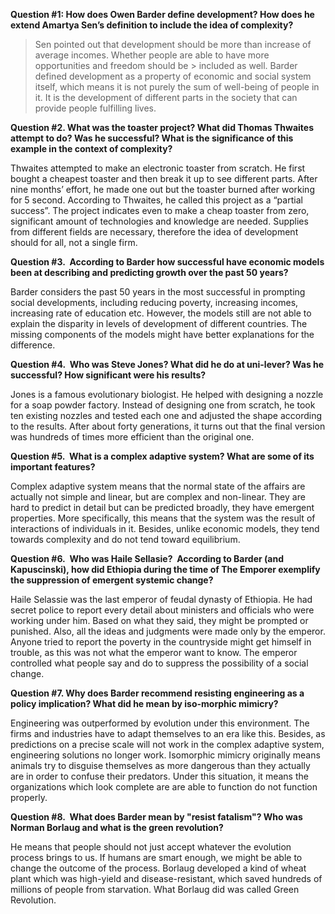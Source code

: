 __Question #1: How does Owen Barder define development? How does he extend Amartya Sen’s definition to include the idea of complexity?__

> Sen pointed out that development should be more than increase of average incomes. Whether people are able to have more opportunities and freedom should be > included as well. Barder defined development as a property of economic and social system itself, which means it is not purely the sum of well-being of people in it. It is the development of different parts in the society that can provide people fulfilling lives.


__Question #2. What was the toaster project? What did Thomas Thwaites attempt to do? Was he successful? What is the significance of this example in the context of complexity?__

Thwaites attempted to make an electronic toaster from scratch. He first bought a cheapest toaster and then break it up to see different parts. 
After nine months’ effort, he made one out but the toaster burned after working for 5 second. According to Thwaites, he called this project as a “partial success”. The project indicates even to make a cheap toaster from zero, significant amount of technologies and knowledge are needed. 
Supplies from different fields are necessary, therefore the idea of development should for all, not a single firm.


__Question #3.  According to Barder how successful have economic models been at describing and predicting growth over the past 50 years?__

Barder considers the past 50 years in the most successful in prompting social developments, including reducing poverty, increasing incomes, increasing rate of education etc. 
However, the models still are not able to explain the disparity in levels of development of different countries. 
The missing components of the models might have better explanations for the difference.


__Question #4.  Who was Steve Jones? What did he do at uni-lever? Was he successful? How significant were his results?__

Jones is a famous evolutionary biologist. He helped with designing a nozzle for a soap powder factory. Instead of designing one from scratch, he took ten existing nozzles and tested each one and adjusted the shape according to the results. 
After about forty generations, it turns out that the final version was hundreds of times more efficient than the original one.


__Question #5.  What is a complex adaptive system? What are some of its important features?__

Complex adaptive system means that the normal state of the affairs are actually not simple and linear, but are complex and non-linear. They are hard to predict in detail but can be predicted broadly, they have emergent properties. More specifically, this means that the system was the result of interactions of individuals in it. Besides, unlike economic models, they tend towards complexity and do not tend toward equilibrium.


__Question #6.  Who was Haile Sellasie?  According to Barder (and Kapuscinski), how did Ethiopia during the time of The Emporer exemplify the suppression of emergent systemic change?__

Haile Selassie was the last emperor of feudal dynasty of Ethiopia. He had secret police to report every detail about ministers and officials who were working under him. Based on what they said, they might be prompted or punished. Also, all the ideas and judgments were made only by the emperor. Anyone tried to report the poverty in the countryside might get himself in trouble, as this was not what the emperor want to know. The emperor controlled what people say and do to suppress the possibility of a social change.


__Question #7. Why does Barder recommend resisting engineering as a policy implication? What did he mean by iso-morphic mimicry?__

Engineering was outperformed by evolution under this environment. The firms and industries have to adapt themselves to an era like this. Besides, as predictions on a precise scale will not work in the complex adaptive system, engineering solutions no longer work. Isomorphic mimicry originally means animals try to disguise themselves as more dangerous than they actually are in order to confuse their predators. Under this situation, it means the organizations which look complete are are able to function do not function properly. 


__Question #8.  What does Barder mean by "resist fatalism"? Who was Norman Borlaug and what is the green revolution?__

He means that people should not just accept whatever the evolution process brings to us. If humans are smart enough, we might be able to change the outcome of the process. Borlaug developed a kind of wheat plant which was high-yield and disease-resistant, which saved hundreds of millions of people from starvation. What Borlaug did was called Green Revolution.
